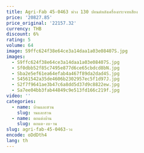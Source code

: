 ```yaml
---
title: Agri-Fab 45-0463 พ่วง 130 ปอนด์หลังเครื่องกระจายเสียง
price: '20827.85'
price_original: '22157.32'
currency: THB
discount: 6%
rating: 5
volume: 64
image: S9ffc624f38e64ce3a14daa1a03e08407S.jpg
images:
  - S9ffc624f38e64ce3a14daa1a03e08407S.jpg
  - Sf0dbb52f85c7495e877d6ce65cbdcd8bN.jpg
  - Sba2e5ef61ea64efab4a467f89da2dad4S.jpg
  - S4561542a35de4606b2302957ec5f1d97J.jpg
  - S2f7f9641ae3b47c6a8dd5d37d9c8822ew.jpg
  - Sa7ee04bb3fab44849c9e513fd166c219f.jpg
video: ''
categories:
  - name: บ้านและสวน
    slug: านและสวน
  - name: ตกแต่งบ้าน
    slug: ตกแต-งบ-าน
slug: agri-fab-45-0463-วง
encode: oDdDth4
lang: th
---
```

  